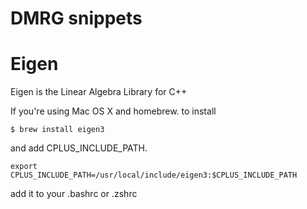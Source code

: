 # DMRG snippets

# Eigen

Eigen is the Linear Algebra Library for C++

If you're using Mac OS X and homebrew. to install

    $ brew install eigen3

and add CPLUS_INCLUDE_PATH.

    export CPLUS_INCLUDE_PATH=/usr/local/include/eigen3:$CPLUS_INCLUDE_PATH

add it to your .bashrc or .zshrc
